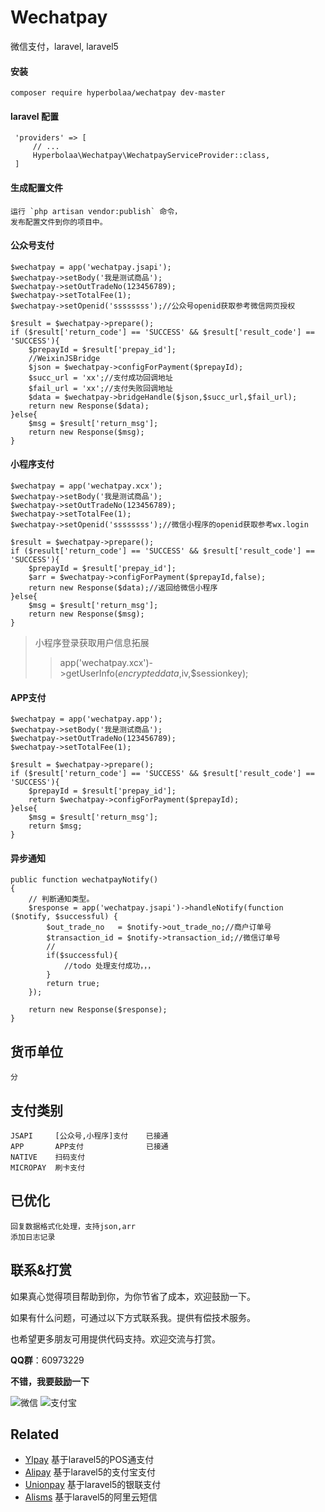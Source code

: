 # Wechatpay
微信支付，laravel, laravel5

#### 安装
    composer require hyperbolaa/wechatpay dev-master

#### laravel 配置
     'providers' => [
         // ...
         Hyperbolaa\Wechatpay\WechatpayServiceProvider::class,
     ]
  
#### 生成配置文件
    运行 `php artisan vendor:publish` 命令，
    发布配置文件到你的项目中。
 
#### 公众号支付
    $wechatpay = app('wechatpay.jsapi');
    $wechatpay->setBody('我是测试商品');
    $wechatpay->setOutTradeNo(123456789);
    $wechatpay->setTotalFee(1);
    $wechatpay->setOpenid('ssssssss');//公众号openid获取参考微信网页授权
    
    $result = $wechatpay->prepare();
    if ($result['return_code'] == 'SUCCESS' && $result['result_code'] == 'SUCCESS'){
        $prepayId = $result['prepay_id'];
        //WeixinJSBridge
        $json = $wechatpay->configForPayment($prepayId);
        $succ_url = 'xx';//支付成功回调地址
        $fail_url = 'xx';//支付失败回调地址
        $data = $wechatpay->bridgeHandle($json,$succ_url,$fail_url);
        return new Response($data);
    }else{
        $msg = $result['return_msg'];
        return new Response($msg);
    }
#### 小程序支付
    $wechatpay = app('wechatpay.xcx');
    $wechatpay->setBody('我是测试商品');
    $wechatpay->setOutTradeNo(123456789);
    $wechatpay->setTotalFee(1);
    $wechatpay->setOpenid('ssssssss');//微信小程序的openid获取参考wx.login
    
    $result = $wechatpay->prepare();
    if ($result['return_code'] == 'SUCCESS' && $result['result_code'] == 'SUCCESS'){
        $prepayId = $result['prepay_id'];
        $arr = $wechatpay->configForPayment($prepayId,false);
        return new Response($data);//返回给微信小程序
    }else{
        $msg = $result['return_msg'];
        return new Response($msg);
    }
>小程序登录获取用户信息拓展
>>app('wechatpay.xcx')->getUserInfo($encrypteddata,$iv,$sessionkey);
    
#### APP支付
    $wechatpay = app('wechatpay.app');
    $wechatpay->setBody('我是测试商品');
    $wechatpay->setOutTradeNo(123456789);
    $wechatpay->setTotalFee(1);
    
    $result = $wechatpay->prepare();
    if ($result['return_code'] == 'SUCCESS' && $result['result_code'] == 'SUCCESS'){
        $prepayId = $result['prepay_id'];
        return $wechatpay->configForPayment($prepayId);
    }else{
        $msg = $result['return_msg'];
        return $msg;
    }


#### 异步通知
    public function wechatpayNotify()
    {
        // 判断通知类型。
        $response = app('wechatpay.jsapi')->handleNotify(function ($notify, $successful) {
            $out_trade_no   = $notify->out_trade_no;//商户订单号
            $transaction_id = $notify->transaction_id;//微信订单号
            //
            if($successful){
                //todo 处理支付成功，，，
            }
            return true;
        });
        
        return new Response($response);
    }

    
     
## 货币单位
    分

## 支付类别
    JSAPI     [公众号,小程序]支付    已接通
    APP       APP支付              已接通
    NATIVE    扫码支付      
    MICROPAY  刷卡支付

##  已优化
    回复数据格式化处理，支持json,arr 
    添加日志记录

## 联系&打赏 ##

如果真心觉得项目帮助到你，为你节省了成本，欢迎鼓励一下。

如果有什么问题，可通过以下方式联系我。提供有偿技术服务。

也希望更多朋友可用提供代码支持。欢迎交流与打赏。

**QQ群**：60973229

**不错，我要鼓励一下**

![微信](http://onzbviqx3.bkt.clouddn.com/hyperbolaa_wechat.JPG?imageView2/2/w/200/h/300)
![支付宝](http://onzbviqx3.bkt.clouddn.com/hyperbolaa_alipay.JPG?imageView2/2/w/220/h/260)
 
 ## Related
 
 - [Ylpay](https://github.com/hyperbolaa/Ylpay)   基于laravel5的POS通支付
 - [Alipay](https://github.com/hyperbolaa/Alipay)  基于laravel5的支付宝支付
 - [Unionpay](https://github.com/hyperbolaa/Unionpay)  基于laravel5的银联支付
 - [Alisms](https://github.com/hyperbolaa/Alisms)  基于laravel5的阿里云短信